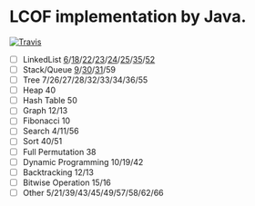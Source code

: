 # LCOF implementation by Java.

[![Travis](https://img.shields.io/badge/language-Java-yellow.svg)](http://github.com/brandon0824/Leetcode-LCOF)

- [ ] LinkedList    [6](https://github.com/brandon0824/Leetcode-LCOF/blob/master/06.%E4%BB%8E%E5%B0%BE%E5%88%B0%E5%A4%B4%E6%89%93%E5%8D%B0%E9%93%BE%E8%A1%A8.java)/[18](https://github.com/brandon0824/Leetcode-LCOF/blob/master/18.%E5%88%A0%E9%99%A4%E9%93%BE%E8%A1%A8%E7%9A%84%E8%8A%82%E7%82%B9.java)/[22](https://github.com/brandon0824/Leetcode-LCOF/blob/master/22.%E9%93%BE%E8%A1%A8%E4%B8%AD%E5%80%92%E6%95%B0%E7%AC%ACk%E4%B8%AA%E8%8A%82%E7%82%B9.java)/[23](https://github.com/brandon0824/Leetcode-LCOF/blob/master/142.%E7%8E%AF%E5%BD%A2%E9%93%BE%E8%A1%A8-ii.java)/[24](https://github.com/brandon0824/Leetcode-LCOF/blob/master/206.%E5%8F%8D%E8%BD%AC%E9%93%BE%E8%A1%A8.java)/[25](https://github.com/brandon0824/Leetcode-LCOF/blob/master/21.%E5%90%88%E5%B9%B6%E4%B8%A4%E4%B8%AA%E6%9C%89%E5%BA%8F%E9%93%BE%E8%A1%A8.java)/[35](https://github.com/brandon0824/Leetcode-LCOF/blob/master/138.%E5%A4%8D%E5%88%B6%E5%B8%A6%E9%9A%8F%E6%9C%BA%E6%8C%87%E9%92%88%E7%9A%84%E9%93%BE%E8%A1%A8.java)/[52](https://github.com/brandon0824/Leetcode-LCOF/blob/master/160.%E7%9B%B8%E4%BA%A4%E9%93%BE%E8%A1%A8.java)
- [ ] Stack/Queue    [9](https://github.com/brandon0824/Leetcode-LCOF/blob/master/09.%E7%94%A8%E4%B8%A4%E4%B8%AA%E6%A0%88%E5%AE%9E%E7%8E%B0%E9%98%9F%E5%88%97.java)/[30](https://github.com/brandon0824/Leetcode-LCOF/blob/master/155.%E6%9C%80%E5%B0%8F%E6%A0%88.java)/[31](https://github.com/brandon0824/Leetcode-LCOF/blob/master/946.%E9%AA%8C%E8%AF%81%E6%A0%88%E5%BA%8F%E5%88%97.java)/59
- [ ] Tree    7/26/27/28/32/33/34/36/55
- [ ] Heap    40
- [ ] Hash Table    50
- [ ] Graph    12/13
- [ ] Fibonacci    10
- [ ] Search    4/11/56
- [ ] Sort    40/51
- [ ] Full Permutation    38
- [ ] Dynamic Programming    10/19/42
- [ ] Backtracking    12/13
- [ ] Bitwise Operation    15/16
- [ ] Other    5/21/39/43/45/49/57/58/62/66
